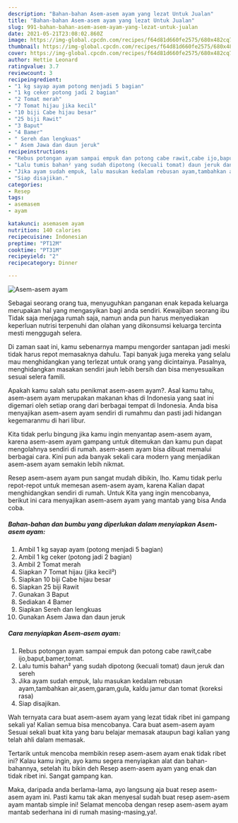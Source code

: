 ```yaml
---
description: "Bahan-bahan Asem-asem ayam yang lezat Untuk Jualan"
title: "Bahan-bahan Asem-asem ayam yang lezat Untuk Jualan"
slug: 991-bahan-bahan-asem-asem-ayam-yang-lezat-untuk-jualan
date: 2021-05-21T23:08:02.860Z
image: https://img-global.cpcdn.com/recipes/f64d81d660fe2575/680x482cq70/asem-asem-ayam-foto-resep-utama.jpg
thumbnail: https://img-global.cpcdn.com/recipes/f64d81d660fe2575/680x482cq70/asem-asem-ayam-foto-resep-utama.jpg
cover: https://img-global.cpcdn.com/recipes/f64d81d660fe2575/680x482cq70/asem-asem-ayam-foto-resep-utama.jpg
author: Hettie Leonard
ratingvalue: 3.7
reviewcount: 3
recipeingredient:
- "1 kg sayap ayam potong menjadi 5 bagian"
- "1 kg ceker potong jadi 2 bagian"
- "2 Tomat merah"
- "7 Tomat hijau jika kecil"
- "10 biji Cabe hijau besar"
- "25 biji Rawit"
- "3 Baput"
- "4 Bamer"
- " Sereh dan lengkuas"
- " Asem Jawa dan daun jeruk"
recipeinstructions:
- "Rebus potongan ayam sampai empuk dan potong cabe rawit,cabe ijo,baput,bamer,tomat."
- "Lalu tumis bahan² yang sudah dipotong (kecuali tomat) daun jeruk dan sereh"
- "Jika ayam sudah empuk, lalu masukan kedalam rebusan ayam,tambahkan air,asem,garam,gula, kaldu jamur dan tomat (koreksi rasa)"
- "Siap disajikan."
categories:
- Resep
tags:
- asemasem
- ayam

katakunci: asemasem ayam 
nutrition: 140 calories
recipecuisine: Indonesian
preptime: "PT12M"
cooktime: "PT31M"
recipeyield: "2"
recipecategory: Dinner

---
```



![Asem-asem ayam](https://img-global.cpcdn.com/recipes/f64d81d660fe2575/680x482cq70/asem-asem-ayam-foto-resep-utama.jpg)

Sebagai seorang orang tua, menyuguhkan panganan enak kepada keluarga merupakan hal yang mengasyikan bagi anda sendiri. Kewajiban seorang ibu Tidak saja menjaga rumah saja, namun anda pun harus menyediakan keperluan nutrisi terpenuhi dan olahan yang dikonsumsi keluarga tercinta mesti menggugah selera.

Di zaman  saat ini, kamu sebenarnya mampu mengorder santapan jadi meski tidak harus repot memasaknya dahulu. Tapi banyak juga mereka yang selalu mau menghidangkan yang terlezat untuk orang yang dicintainya. Pasalnya, menghidangkan masakan sendiri jauh lebih bersih dan bisa menyesuaikan sesuai selera famili. 



Apakah kamu salah satu penikmat asem-asem ayam?. Asal kamu tahu, asem-asem ayam merupakan makanan khas di Indonesia yang saat ini digemari oleh setiap orang dari berbagai tempat di Indonesia. Anda bisa menyajikan asem-asem ayam sendiri di rumahmu dan pasti jadi hidangan kegemaranmu di hari libur.

Kita tidak perlu bingung jika kamu ingin menyantap asem-asem ayam, karena asem-asem ayam gampang untuk ditemukan dan kamu pun dapat mengolahnya sendiri di rumah. asem-asem ayam bisa dibuat memalui berbagai cara. Kini pun ada banyak sekali cara modern yang menjadikan asem-asem ayam semakin lebih nikmat.

Resep asem-asem ayam pun sangat mudah dibikin, lho. Kamu tidak perlu repot-repot untuk memesan asem-asem ayam, karena Kalian dapat menghidangkan sendiri di rumah. Untuk Kita yang ingin mencobanya, berikut ini cara menyajikan asem-asem ayam yang mantab yang bisa Anda coba.

<!--inarticleads1-->

##### Bahan-bahan dan bumbu yang diperlukan dalam menyiapkan Asem-asem ayam:

1. Ambil 1 kg sayap ayam (potong menjadi 5 bagian)
1. Ambil 1 kg ceker (potong jadi 2 bagian)
1. Ambil 2 Tomat merah
1. Siapkan 7 Tomat hijau (jika kecil²)
1. Siapkan 10 biji Cabe hijau besar
1. Siapkan 25 biji Rawit
1. Gunakan 3 Baput
1. Sediakan 4 Bamer
1. Siapkan  Sereh dan lengkuas
1. Gunakan  Asem Jawa dan daun jeruk




<!--inarticleads2-->

##### Cara menyiapkan Asem-asem ayam:

1. Rebus potongan ayam sampai empuk dan potong cabe rawit,cabe ijo,baput,bamer,tomat.
1. Lalu tumis bahan² yang sudah dipotong (kecuali tomat) daun jeruk dan sereh
1. Jika ayam sudah empuk, lalu masukan kedalam rebusan ayam,tambahkan air,asem,garam,gula, kaldu jamur dan tomat (koreksi rasa)
1. Siap disajikan.




Wah ternyata cara buat asem-asem ayam yang lezat tidak ribet ini gampang sekali ya! Kalian semua bisa mencobanya. Cara buat asem-asem ayam Sesuai sekali buat kita yang baru belajar memasak ataupun bagi kalian yang telah ahli dalam memasak.

Tertarik untuk mencoba membikin resep asem-asem ayam enak tidak ribet ini? Kalau kamu ingin, ayo kamu segera menyiapkan alat dan bahan-bahannya, setelah itu bikin deh Resep asem-asem ayam yang enak dan tidak ribet ini. Sangat gampang kan. 

Maka, daripada anda berlama-lama, ayo langsung aja buat resep asem-asem ayam ini. Pasti kamu tak akan menyesal sudah buat resep asem-asem ayam mantab simple ini! Selamat mencoba dengan resep asem-asem ayam mantab sederhana ini di rumah masing-masing,ya!.

